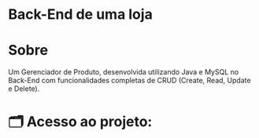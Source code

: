 # Back-End de uma loja
# Sobre
Um Gerenciador de Produto, desenvolvida utilizando Java e MySQL no Back-End com funcionalidades completas de CRUD (Create, Read, Update e Delete).

# 🗂️ Acesso ao projeto:


